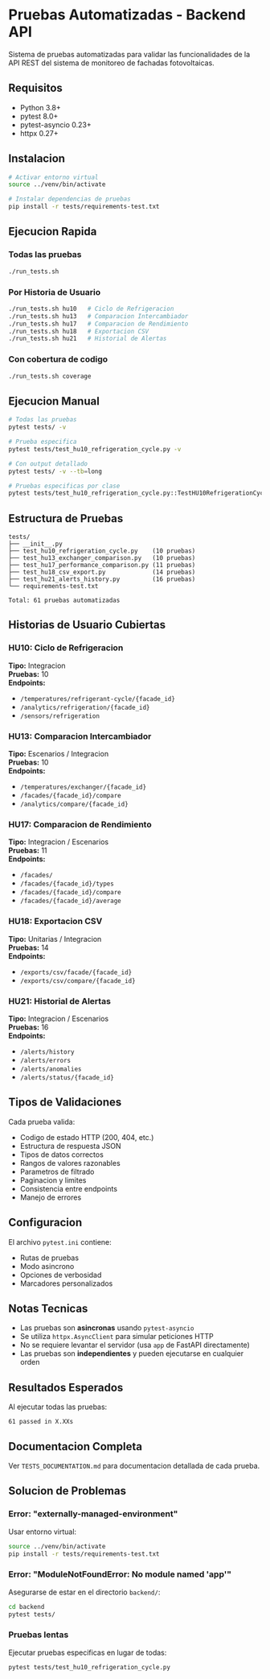 # Pruebas Automatizadas - Backend API

Sistema de pruebas automatizadas para validar las funcionalidades de la API REST del sistema de monitoreo de fachadas fotovoltaicas.

## Requisitos

- Python 3.8+
- pytest 8.0+
- pytest-asyncio 0.23+
- httpx 0.27+

## Instalacion

```bash
# Activar entorno virtual
source ../venv/bin/activate

# Instalar dependencias de pruebas
pip install -r tests/requirements-test.txt
```

## Ejecucion Rapida

### Todas las pruebas
```bash
./run_tests.sh
```

### Por Historia de Usuario
```bash
./run_tests.sh hu10   # Ciclo de Refrigeracion
./run_tests.sh hu13   # Comparacion Intercambiador
./run_tests.sh hu17   # Comparacion de Rendimiento
./run_tests.sh hu18   # Exportacion CSV
./run_tests.sh hu21   # Historial de Alertas
```

### Con cobertura de codigo
```bash
./run_tests.sh coverage
```

## Ejecucion Manual

```bash
# Todas las pruebas
pytest tests/ -v

# Prueba especifica
pytest tests/test_hu10_refrigeration_cycle.py -v

# Con output detallado
pytest tests/ -v --tb=long

# Pruebas especificas por clase
pytest tests/test_hu10_refrigeration_cycle.py::TestHU10RefrigerationCycle -v
```

## Estructura de Pruebas

```
tests/
├── __init__.py
├── test_hu10_refrigeration_cycle.py    (10 pruebas)
├── test_hu13_exchanger_comparison.py   (10 pruebas)
├── test_hu17_performance_comparison.py (11 pruebas)
├── test_hu18_csv_export.py             (14 pruebas)
├── test_hu21_alerts_history.py         (16 pruebas)
└── requirements-test.txt

Total: 61 pruebas automatizadas
```

## Historias de Usuario Cubiertas

### HU10: Ciclo de Refrigeracion
**Tipo:** Integracion  
**Pruebas:** 10  
**Endpoints:**
- `/temperatures/refrigerant-cycle/{facade_id}`
- `/analytics/refrigeration/{facade_id}`
- `/sensors/refrigeration`

### HU13: Comparacion Intercambiador
**Tipo:** Escenarios / Integracion  
**Pruebas:** 10  
**Endpoints:**
- `/temperatures/exchanger/{facade_id}`
- `/facades/{facade_id}/compare`
- `/analytics/compare/{facade_id}`

### HU17: Comparacion de Rendimiento
**Tipo:** Integracion / Escenarios  
**Pruebas:** 11  
**Endpoints:**
- `/facades/`
- `/facades/{facade_id}/types`
- `/facades/{facade_id}/compare`
- `/facades/{facade_id}/average`

### HU18: Exportacion CSV
**Tipo:** Unitarias / Integracion  
**Pruebas:** 14  
**Endpoints:**
- `/exports/csv/facade/{facade_id}`
- `/exports/csv/compare/{facade_id}`

### HU21: Historial de Alertas
**Tipo:** Integracion / Escenarios  
**Pruebas:** 16  
**Endpoints:**
- `/alerts/history`
- `/alerts/errors`
- `/alerts/anomalies`
- `/alerts/status/{facade_id}`

## Tipos de Validaciones

Cada prueba valida:
- Codigo de estado HTTP (200, 404, etc.)
- Estructura de respuesta JSON
- Tipos de datos correctos
- Rangos de valores razonables
- Parametros de filtrado
- Paginacion y limites
- Consistencia entre endpoints
- Manejo de errores

## Configuracion

El archivo `pytest.ini` contiene:
- Rutas de pruebas
- Modo asincrono
- Opciones de verbosidad
- Marcadores personalizados

## Notas Tecnicas

- Las pruebas son **asincronas** usando `pytest-asyncio`
- Se utiliza `httpx.AsyncClient` para simular peticiones HTTP
- No se requiere levantar el servidor (usa `app` de FastAPI directamente)
- Las pruebas son **independientes** y pueden ejecutarse en cualquier orden

## Resultados Esperados

Al ejecutar todas las pruebas:
```
61 passed in X.XXs
```

## Documentacion Completa

Ver `TESTS_DOCUMENTATION.md` para documentacion detallada de cada prueba.

## Solucion de Problemas

### Error: "externally-managed-environment"
Usar entorno virtual:
```bash
source ../venv/bin/activate
pip install -r tests/requirements-test.txt
```

### Error: "ModuleNotFoundError: No module named 'app'"
Asegurarse de estar en el directorio `backend/`:
```bash
cd backend
pytest tests/
```

### Pruebas lentas
Ejecutar pruebas especificas en lugar de todas:
```bash
pytest tests/test_hu10_refrigeration_cycle.py
```
